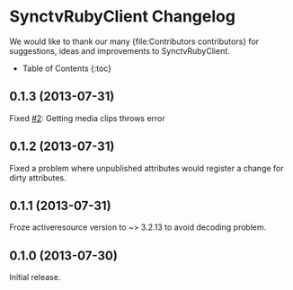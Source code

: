 # SynctvRubyClient Changelog

We would like to thank our many {file:Contributors contributors} for
suggestions, ideas and improvements to SynctvRubyClient.

* Table of Contents
{:toc}

## 0.1.3 (2013-07-31)

Fixed [#2](https://github.com/synctv/synctv-ruby-client/issues/2): Getting media clips throws error

## 0.1.2 (2013-07-31)

Fixed a problem where unpublished attributes would register a change for dirty attributes.

## 0.1.1 (2013-07-31)

Froze activeresource version to ~> 3.2.13 to avoid decoding problem.

## 0.1.0 (2013-07-30)

Initial release.

